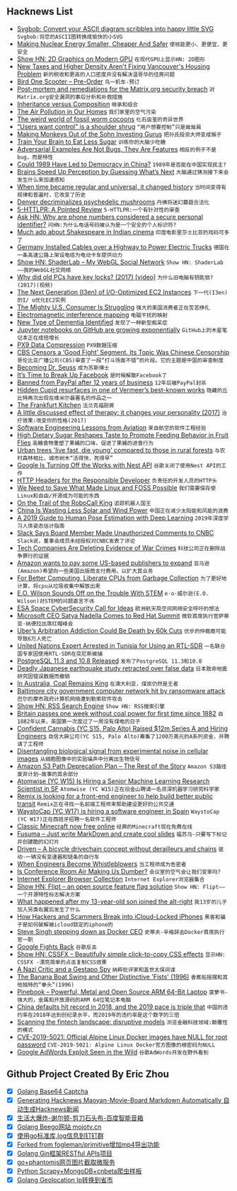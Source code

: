 ## Hacknews List


- [Svgbob: Convert your ASCII diagram scribbles into happy little SVG](https://github.com/ivanceras/svgbob)  `Svgbob:将您的ASCII图转换成愉快的小SVG`
- [Making Nuclear Energy Smaller, Cheaper And Safer](https://www.npr.org/2019/05/08/720728055/this-company-says-the-future-of-nuclear-energy-is-smaller-cheaper-and-safer)  `使核能更小、更便宜、更安全`
- [Show HN: 2D Graphics on Modern GPU](https://raphlinus.github.io/rust/graphics/gpu/2019/05/08/modern-2d.html)  `在现代GPU上显示HN: 2D图形`
- [New Taxes and Higher Density Aren&#39;t Fixing Vancouver&#39;s Housing Problem](https://www.citylab.com/design/2019/05/vancouver-affordable-rent-housing-home-prices-zoning-density/588916/)  `新的税收和更高的人口密度并没有解决温哥华的住房问题`
- [Bird One Scooter – Pre-Order](https://shop.bird.co/pdp.html)  `鸟一机车-预订`
- [Post-mortem and remediations for the Matrix.org security breach](https://matrix.org/blog/2019/05/08/post-mortem-and-remediations-for-apr-11-security-incident/)  `对Matrix.org安全漏洞的事后分析和补救措施`
- [Inheritance versus Composition](https://lwn.net/SubscriberLink/787800/b7f5351b3a41421a/)  `继承和组合`
- [The Air Pollution in Our Homes](https://www.newyorker.com/magazine/2019/04/08/the-hidden-air-pollution-in-our-homes)  `我们家里的空气污染`
- [The weird world of fossil worm cocoons](http://nrm.diva-portal.org/smash/record.jsf?pid=diva2:1047133)  `化石虫茧的奇异世界`
- [“Users want control” is a shoulder shrug](https://www.ianbicking.org/blog/2019/04/users-want-control-is-a-shrug.html)  `“用户想要控制”只是耸耸肩`
- [Making Monkeys Out of the Sohn Investing Gurus](https://www.wsj.com/articles/making-monkeys-out-of-the-sohn-investing-gurus-11557115260)  `把孙氏投资大师变成猴子`
- [Train Your Brain to Eat Less Sugar](https://drexel.edu/now/archive/2019/May/brain-train-diet-game/)  `训练你的大脑少吃糖`
- [Adversarial Examples Are Not Bugs, They Are Features](https://arxiv.org/abs/1905.02175)  `相反的例子不是bug，而是特性`
- [Could 1989 Have Led to Democracy in China?](https://nationalinterest.org/feature/could-1989-have-led-democracy-china-56437)  `1989年是否能在中国实现民主?`
- [Brains Speed Up Perception by Guessing What’s Next](https://www.quantamagazine.org/brains-speed-up-perception-by-guessing-whats-next-20190502/)  `大脑通过猜测接下来会发生什么来加速感知`
- [When time became regular and universal, it changed history](https://aeon.co/essays/when-time-became-regular-and-universal-it-changed-history)  `当时间变得有规律和普遍时，它改变了历史`
- [Denver decriminalizes psychedelic mushrooms](https://www.denverpost.com/2019/05/08/denver-psychedelic-magic-mushroom/)  `丹佛将迷幻蘑菇合法化`
- [5-HTTLPR: A Pointed Review](https://slatestarcodex.com/2019/05/07/5-httlpr-a-pointed-review/)  `5-HTTLPR:一个有针对性的审查`
- [Ask HN: Why are phone numbers considered a secure personal identifier?](item?id=19865987)  `问HN:为什么电话号码被认为是一个安全的个人标识符?`
- [Much ado about Shakespeare in Indian cinema](https://spectator.us/bard-bollywood/)  `印度电影里莎士比亚的戏码可多了`
- [Germany Installed Cables over a Highway to Power Electric Trucks](https://edition.cnn.com/2019/05/07/tech/e-highway-a5/index.html)  `德国在一条高速公路上架设电缆为电动卡车提供动力`
- [Show HN: ShaderLab – My WebGL Social Network](https://shaderlab.mgz.me/)  `Show HN: ShaderLab——我的WebGL社交网络`
- [Why did old PCs have key locks? (2017) [video]](https://www.youtube.com/watch?v=y0zZqHOZq7M)  `为什么旧电脑有钥匙锁?(2017)(视频)`
- [The Next Generation (I3en) of I/O-Optimized EC2 Instances](https://aws.amazon.com/blogs/aws/new-the-next-generation-i3en-of-i-o-optimized-ec2-instances/)  `下一代(I3en)的I/ o优化EC2实例`
- [The Mighty U.S. Consumer Is Struggling](https://www.bloomberg.com/opinion/articles/2019-05-08/the-mighty-u-s-consumer-is-struggling)  `强大的美国消费者正在苦苦挣扎`
- [Electromagnetic interference mapping](http://charleslabs.fr/en/project-Electromagnetic&#43;interference&#43;mapping)  `电磁干扰的映射`
- [New Type of Dementia Identified](https://www.nhs.uk/news/neurology/new-type-dementia-identified/)  `发现了一种新型痴呆症`
- [Jupyter notebooks on GitHub are growing exponentially](https://kyso.io/KyleOS/nbestimate)  `GitHub上的木星笔记本正在成倍增长`
- [PX9 Data Compression](https://www.lexaloffle.com/bbs/?tid=34058)  `PX9数据压缩`
- [CBS Censors a ‘Good Fight’ Segment. Its Topic Was Chinese Censorship](https://www.nytimes.com/2019/05/07/arts/television/cbs-good-fight-chinese-censorship.html)  `哥伦比亚广播公司(CBS)审查了一段“打斗场面不错”的片段。它的主题是中国的审查制度`
- [Becoming Dr. Seuss](https://www.npr.org/2019/05/07/721005236/becoming-dr-seuss-reveals-theodor-geisel-as-a-complicated-icon)  `成为苏斯博士`
- [It’s Time to Break Up Facebook](https://www.nytimes.com/2019/05/09/opinion/sunday/chris-hughes-facebook-zuckerberg.html)  `是时候解散Facebook了`
- [Banned from PayPal after 12 years of business](https://blog.niteo.co/paypal-ban-after-12-years/)  `12年后被PayPal封杀`
- [Hidden Cupid resurfaces in one of Vermeer’s best-known works](https://www.theartnewspaper.com/news/hidden-cupid-resurfaces-in-one-of-vermeer-s-best-known-works)  `隐藏的丘比特再次出现在维米尔最著名的作品之一`
- [The Frankfurt Kitchen](https://www.citylab.com/design/2019/05/modern-kitchen-history-design-ideas-domestic-architecture/586345/)  `法兰克福厨房`
- [A little discussed effect of therapy: it changes your personality (2017)](https://digest.bps.org.uk/2017/01/19/a-little-discussed-effect-of-therapy-it-changes-your-personality/)  `治疗效果:改变你的性格(2017)`
- [Software Engineering Lessons from Aviation](https://riceo.me/posts/software-engineering-lessons-from-aviation/)  `来自航空的软件工程经验`
- [High Dietary Sugar Reshapes Taste to Promote Feeding Behavior in Fruit Flies](https://www.cell.com/cell-reports/fulltext/S2211-1247(19)30492-9)  `高糖食物重塑了果蝇的口味，促进了果蝇的进食行为`
- [Urban trees &#39;live fast, die young&#39; compared to those in rural forests](https://phys.org/news/2019-05-urban-trees-fast-die-young.html)  `与农村森林相比，城市树木“活得快，死得早”`
- [Google Is Turning Off the Works with Nest API](https://nest.com/whats-happening/)  `谷歌关闭了使用Nest API的工作`
- [HTTP Headers for the Responsible Developer](https://www.twilio.com/blog/a-http-headers-for-the-responsible-developer)  `负责任的开发人员的HTTP头`
- [We Need to Save What Made Linux and FOSS Possible](https://www.linuxjournal.com/content/we-need-save-what-made-linux-and-foss-possible)  `我们需要保存使Linux和自由/开源成为可能的东西`
- [On the Trail of the RoboCall King](https://www.wired.com/story/on-the-trail-of-the-robocall-king/)  `追踪机器人国王`
- [China Is Wasting Less Solar and Wind Power](http://www.sixthtone.com/news/1003939/china-is-wasting-less-solar-and-wind-power)  `中国正在减少太阳能和风能的浪费`
- [A 2019 Guide to Human Pose Estimation with Deep Learning](https://blog.nanonets.com/human-pose-estimation-2d-guide/)  `2019年深度学习人体姿态估计指南`
- [Slack Says Board Member Made Unauthorized Comments to CNBC](https://www.bloomberg.com/news/articles/2019-05-08/slack-says-board-member-made-unauthorized-comments-to-cnbc)  `Slack说，董事会成员未经授权对CNBC发表了评论`
- [Tech Companies Are Deleting Evidence of War Crimes](https://www.theatlantic.com/ideas/archive/2019/05/facebook-algorithms-are-making-it-harder/588931/)  `科技公司正在删除战争罪行的证据`
- [Amazon wants to pay some US-based publishers to expand](https://www.vox.com/recode/2019/5/6/18534510/amazon-pay-new-york-times-buzzfeed-expansion-affiliate-wirecutter-strategist)  `亚马逊(Amazon)希望向一些美国出版商支付费用，以扩大其业务`
- [For Better Computing, Liberate CPUs from Garbage Collection](https://spectrum.ieee.org/tech-talk/computing/hardware/this-little-device-relieves-a-cpu-from-its-garbage-collection-duties)  `为了更好地计算，将cpu从垃圾收集中解放出来`
- [E.O. Wilson Sounds Off on the Trouble With STEM](https://www.chronicle.com/article/EO-Wilson-on-the-Next-Big/246257)  `e·o·威尔逊(E.O. Wilson)对STEM的问题直言不讳`
- [ESA Space CyberSecurity Call for Ideas](https://ideas.esa.int/servlet/hype/IMT?documentTableId=45087581261201651&amp;userAction=Browse&amp;templateName=&amp;documentId=783b8cb6a2548ffe797c6ac7e6086e23)  `欧洲航天局空间网络安全呼吁的想法`
- [Microsoft CEO Satya Nadella Comes to Red Hat Summit](https://www.zdnet.com/article/microsoft-ceo-satya-nadella-comes-to-red-hat-summit/)  `微软首席执行官萨蒂亚·纳德拉出席红帽峰会`
- [Uber’s Arbitration Addiction Could Be Death by 60k Cuts](https://www.bloomberg.com/news/articles/2019-05-08/uber-s-arbitration-addiction-could-be-death-by-60-000-cuts)  `优步的仲裁瘾可能导致6万人死亡`
- [United Nations Expert Arrested in Tunisia for Using an RTL-SDR](https://www.rtl-sdr.com/united-nations-expert-arrested-in-tunisia-for-using-an-rtl-sdr/)  `一名联合国专家因使用RTL-SDR在突尼斯被捕`
- [PostgreSQL 11.3 and 10.8 Released](https://www.postgresql.org/about/news/1939/)  `发布了PostgreSQL 11.3和10.8`
- [Deadly Japanese earthquake study retracted over false data](https://www.nature.com/articles/d41586-019-01466-2)  `日本致命地震研究因错误数据而撤销`
- [In Australia, Coal Remains King](https://www.bloomberg.com/news/features/2019-05-07/in-australia-coal-remains-king-despite-climate-fears)  `在澳大利亚，煤炭仍然是王者`
- [Baltimore city government computer network hit by ransomware attack](https://www.baltimoresun.com/news/maryland/politics/bs-md-ci-it-outage-20190507-story.html)  `巴尔的摩市政府计算机网络遭到勒索软件攻击`
- [Show HN: RSS Search Engine](https://search.feedi.me)  `Show HN: RSS搜索引擎`
- [Britain passes one week without coal power for first time since 1882](https://www.theguardian.com/environment/2019/may/08/britain-passes-1-week-without-coal-power-for-first-time-since-1882)  `自1882年以来，英国第一次度过了一周没有煤电的日子`
- [Confident Cannabis (YC S15, Palo Alto) Raised $12m Series A and Hiring Engineers](https://confidentcannabis.com/jobs/)  `自信大麻公司(YC S15, Palo Alto)筹集了1200万美元的A系列资金，并聘请了工程师`
- [Disentangling biological signal from experimental noise in cellular images](https://www.rxrx.ai/)  `从细胞图像中的实验噪声中分离出生物信号`
- [Amazon S3 Path Deprecation Plan – The Rest of the Story](https://aws.amazon.com/blogs/aws/amazon-s3-path-deprecation-plan-the-rest-of-the-story/)  `Amazon S3路径废弃计划—故事的其余部分`
- [Atomwise (YC W15) Is Hiring a Senior Machine Learning Research Scientist in SF](http://www.atomwise.com/jobs/senior-machine-learning-research-scientist/)  `Atomwise (YC W15)正在旧金山聘请一名资深机器学习研究科学家`
- [Remix is looking for a front-end engineer to help build better public transit](https://jobs.lever.co/remix/85754b42-d084-4457-b9a6-4555332c3ee4)  `Remix正在寻找一名前端工程师来帮助建设更好的公共交通`
- [WaystoCap (YC W17) is hiring a software engineer in Spain](https://careers.waystocap.com/p/241e1e020838-full-stack-software-engineer)  `WaystoCap (YC W17)正在西班牙招聘一名软件工程师`
- [Classic Minecraft now free online](https://classic.minecraft.net/)  `经典的Minecraft现在免费在线`
- [Fusuma – Just write MarkDown and create cool slides](https://github.com/hiroppy/fusuma)  `福苏马-只要写下标记并创建酷的幻灯片`
- [Driven – A bicycle drivechain concept without derailleurs and chains](https://www.ceramicspeed.com/en/driven/)  `驱动-一辆没有变速器和链条的自行车`
- [When Engineers Become Whistleblowers](https://blogs.scientificamerican.com/observations/when-engineers-become-whistleblowers/)  `当工程师成为告密者`
- [Is Conference Room Air Making Us Dumber?](https://www.nytimes.com/2019/05/06/health/conference-room-air.html)  `会议室的空气会让我们变笨吗?`
- [Internet Explorer Browser Collection](https://www.my-internet-explorer.com/)  `Internet Explorer浏览器集合`
- [Show HN: Flipt – an open source feature flag solution](https://github.com/markphelps/flipt)  `Show HN: Flipt——一个开源特性标志解决方案`
- [What happened after my 13-year-old son joined the alt-right](https://www.washingtonian.com/2019/05/05/what-happened-after-my-13-year-old-son-joined-the-alt-right/)  `我13岁的儿子加入另类右翼后发生了什么`
- [How Hackers and Scammers Break into iCloud-Locked iPhones](https://www.vice.com/en_us/article/8xyq8v/how-to-unlock-icloud-stolen-iphone)  `黑客和骗子是如何破解被icloud锁定的iphone的`
- [Steve Singh stepping down as Docker CEO](https://techcrunch.com/2019/05/08/steve-singh-stepping-down-as-docker-ceo/)  `史蒂夫·辛格辞去Docker首席执行官一职`
- [Google Fights Back](https://stratechery.com/2019/google-fights-back/)  `谷歌反击`
- [Show HN: CSSFX – Beautifully simple click-to-copy CSS effects](https://cssfx.dev/)  `显示HN: CSSFX -漂亮简单的点击复制CSS效果`
- [A Nazi Critic and a Gestapo Spy](https://www.spiegel.de/international/germany/a-nazi-critic-and-a-gestapo-spy-a-1266249.html)  `纳粹批评家和盖世太保间谍`
- [The Banana Boat Swing and Other Distinctive &#39;Fists&#39; (1996)](http://www.telegraph-office.com/pages/swing.html)  `香蕉船摇摆和其他独特的“拳头”(1996)`
- [Pinebook – Powerful, Metal and Open Source ARM 64-Bit Laptop](https://www.pine64.org/pinebook-pro/)  `菠萝书-强大的，金属和开放源码的ARM 64位笔记本电脑`
- [China defaults hit record in 2018, and the 2019 pace is triple that](https://www.bloomberg.com/news/articles/2019-05-07/china-defaults-hit-record-in-2018-the-2019-pace-is-triple-that)  `中国的违约率在2018年达到创纪录水平，而2019年的违约率是这个数字的三倍`
- [Scanning the fintech landscape: disruptive models](https://www.mckinsey.com/industries/financial-services/our-insights/banking-matters/scanning-the-fintech-landscape)  `浏览金融科技领域:颠覆性的模式`
- [CVE-2019-5021: Official Alpine Linux Docker images have NULL for root password](https://cve.mitre.org/cgi-bin/cvename.cgi?name=CVE-2019-5021)  `CVE-2019-5021: Alpine Linux Docker官方图像的根密码为NULL`
- [Google AdWords Exploit Seen in the Wild](https://wp.josh.com/2019/05/06/breaking-news-google-adwords-exploit-seen-in-the-wild-yikes/)  `谷歌AdWords开发在野外看到`

## Github Project Created By Eric Zhou

- [x] [Golang Base64 Captcha](https://github.com/mojocn/base64Captcha)
- [x] [Generating Hacknews Maoyan-Movie-Board Markdown Automatically 自动生成Hacknews新闻](https://github.com/dejavuzhou/md-genie)
- [x] [生活大爆炸-谢尔顿-剪刀石头布-百度智能音箱](https://github.com/mojocn/dueros-bang-game)
- [x] [Golang Beego网站 mojotv.cn](https://github.com/mojocn/www.mojotv.cn)
- [x] [使用go标准库,log信息到钉钉群](https://github.com/mojocn/dooger)
- [x] [Forked from fogleman/primitive增加mp4导出功能](https://github.com/mojocn/primitive)
- [x] [Golang Gin框架RESTful APIs项目](https://github.com/JJJJJJJerk/ezier-golang-web-api-framework)
- [x] [go+phantomjs网页图片截取微服务](https://github.com/mojocn/screen_shot)
- [x] [Python Scrapy+MongoDB+cnbeta爬虫样板](https://github.com/mojocn/scrapy_mongodb_boilerplate_cnbeta)
- [x] [Golang Geolocation Ip转换到省市](https://github.com/mojocn/ip2location)